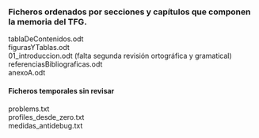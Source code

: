 ### Ficheros ordenados por secciones y capítulos que componen la memoria del TFG.  

tablaDeContenidos.odt  
figurasYTablas.odt  
01_introduccion.odt (falta segunda revisión ortográfica y gramatical)  
referenciasBibliograficas.odt  
anexoA.odt  

#### Ficheros temporales sin revisar  
problems.txt  
profiles_desde_zero.txt  
medidas_antidebug.txt

